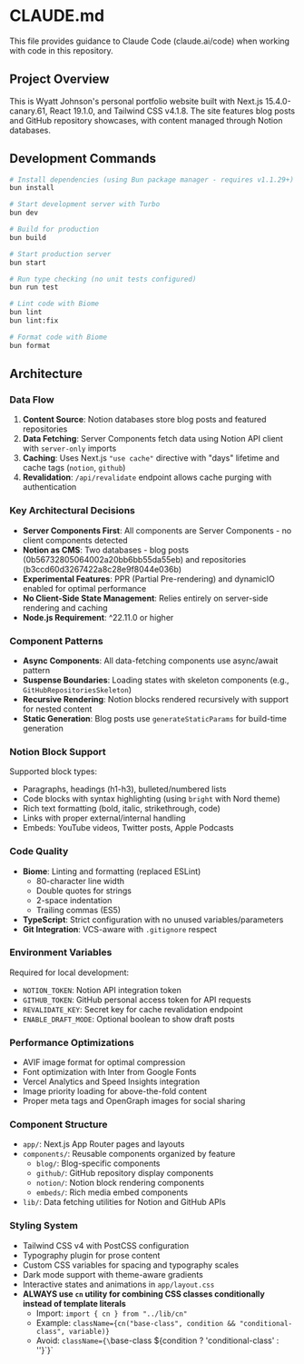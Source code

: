 # CLAUDE.md

This file provides guidance to Claude Code (claude.ai/code) when working with code in this repository.

## Project Overview

This is Wyatt Johnson's personal portfolio website built with Next.js 15.4.0-canary.61, React 19.1.0, and Tailwind CSS v4.1.8. The site features blog posts and GitHub repository showcases, with content managed through Notion databases.

## Development Commands

```bash
# Install dependencies (using Bun package manager - requires v1.1.29+)
bun install

# Start development server with Turbo
bun dev

# Build for production
bun build

# Start production server
bun start

# Run type checking (no unit tests configured)
bun run test

# Lint code with Biome
bun lint
bun lint:fix

# Format code with Biome
bun format
```

## Architecture

### Data Flow
1. **Content Source**: Notion databases store blog posts and featured repositories
2. **Data Fetching**: Server Components fetch data using Notion API client with `server-only` imports
3. **Caching**: Uses Next.js `"use cache"` directive with "days" lifetime and cache tags (`notion`, `github`)
4. **Revalidation**: `/api/revalidate` endpoint allows cache purging with authentication

### Key Architectural Decisions
- **Server Components First**: All components are Server Components - no client components detected
- **Notion as CMS**: Two databases - blog posts (0b56732805064002a20bb6bb55da55eb) and repositories (b3ccd60d3267422a8c28e9f8044e036b)
- **Experimental Features**: PPR (Partial Pre-rendering) and dynamicIO enabled for optimal performance
- **No Client-Side State Management**: Relies entirely on server-side rendering and caching
- **Node.js Requirement**: ^22.11.0 or higher

### Component Patterns
- **Async Components**: All data-fetching components use async/await pattern
- **Suspense Boundaries**: Loading states with skeleton components (e.g., `GitHubRepositoriesSkeleton`)
- **Recursive Rendering**: Notion blocks rendered recursively with support for nested content
- **Static Generation**: Blog posts use `generateStaticParams` for build-time generation

### Notion Block Support
Supported block types:
- Paragraphs, headings (h1-h3), bulleted/numbered lists
- Code blocks with syntax highlighting (using `bright` with Nord theme)
- Rich text formatting (bold, italic, strikethrough, code)
- Links with proper external/internal handling
- Embeds: YouTube videos, Twitter posts, Apple Podcasts

### Code Quality
- **Biome**: Linting and formatting (replaced ESLint)
  - 80-character line width
  - Double quotes for strings
  - 2-space indentation
  - Trailing commas (ES5)
- **TypeScript**: Strict configuration with no unused variables/parameters
- **Git Integration**: VCS-aware with `.gitignore` respect

### Environment Variables
Required for local development:
- `NOTION_TOKEN`: Notion API integration token
- `GITHUB_TOKEN`: GitHub personal access token for API requests
- `REVALIDATE_KEY`: Secret key for cache revalidation endpoint
- `ENABLE_DRAFT_MODE`: Optional boolean to show draft posts

### Performance Optimizations
- AVIF image format for optimal compression
- Font optimization with Inter from Google Fonts
- Vercel Analytics and Speed Insights integration
- Image priority loading for above-the-fold content
- Proper meta tags and OpenGraph images for social sharing

### Component Structure
- `app/`: Next.js App Router pages and layouts
- `components/`: Reusable components organized by feature
  - `blog/`: Blog-specific components
  - `github/`: GitHub repository display components
  - `notion/`: Notion block rendering components
  - `embeds/`: Rich media embed components
- `lib/`: Data fetching utilities for Notion and GitHub APIs

### Styling System
- Tailwind CSS v4 with PostCSS configuration
- Typography plugin for prose content
- Custom CSS variables for spacing and typography scales
- Dark mode support with theme-aware gradients
- Interactive states and animations in `app/layout.css`
- **ALWAYS use `cn` utility for combining CSS classes conditionally instead of template literals**
  - Import: `import { cn } from "../lib/cn"`
  - Example: `className={cn("base-class", condition && "conditional-class", variable)}`
  - Avoid: `className={\`base-class ${condition ? 'conditional-class' : ''}\`}`